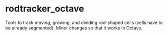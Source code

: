 # rodtracker_octave
Tools to track moving, growing, and dividing rod-shaped cells (cells have to be already segmented). Minor changes so that it works in Octave.
